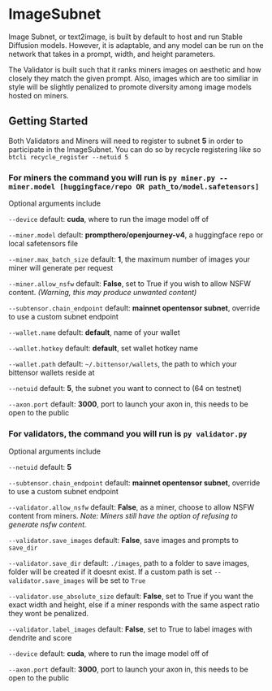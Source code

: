 # ImageSubnet

Image Subnet, or text2image, is built by default to host and run Stable Diffusion models. However, it is adaptable, and any model can be run on the network that takes in a prompt, width, and height parameters.

The Validator is built such that it ranks miners images on aesthetic and how closely they match the given prompt. Also, images which are too similiar in style will be slightly penalized to promote diversity among image models hosted on miners.

## Getting Started

Both Validators and Miners will need to register to subnet **5** in order to participate in the ImageSubnet. You can do so by recycle registering like so `btcli recycle_register --netuid 5`


### For **miners** the command you will run is `py miner.py --miner.model [huggingface/repo OR path_to/model.safetensors]`

Optional arguments include

`--device` default: **cuda**, where to run the image model off of

`--miner.model` default: **prompthero/openjourney-v4**, a huggingface repo or local safetensors file

`--miner.max_batch_size` default: **1**, the maximum number of images your miner will generate per request

`--miner.allow_nsfw` default: **False**, set to True if you wish to allow NSFW content. *(Warning, this may produce unwanted content)*

`--subtensor.chain_endpoint` default: **mainnet opentensor subnet**, override to use a custom subnet endpoint

`--wallet.name` default: **default**, name of your wallet

`--wallet.hotkey` default: **default**, set wallet hotkey name

`--wallet.path` default: `~/.bittensor/wallets`, the path to which your bittensor wallets reside at

`--netuid` default: **5**, the subnet you want to connect to (64 on testnet)

`--axon.port` default: **3000**, port to launch your axon in, this needs to be open to the public


### For **validators**, the command you will run is `py validator.py`


Optional arguments include

`--netuid` default: **5**

`--subtensor.chain_endpoint` default: **mainnet opentensor subnet**, override to use a custom subnet endpoint

`--validator.allow_nsfw` default: **False**, as a miner, choose to allow NSFW content from miners. *Note: Miners still have the option of refusing to generate nsfw content.*

`--validator.save_images` default: **False**, save images and prompts to `save_dir`

`--validator.save_dir` default: `./images`, path to a folder to save images, folder will be created if it doesnt exist. If a custom path is set `--validator.save_images` will be set to `True`

 `--validator.use_absolute_size` default: **False**, set to True if you want the exact width and height, else if a miner responds with the same aspect ratio they wont be penalized.

 `--validator.label_images` default: **False**, set to True to label images with dendrite and score

 `--device` default: **cuda**, where to run the image model off of

 `--axon.port` default: **3000**, port to launch your axon in, this needs to be open to the public
